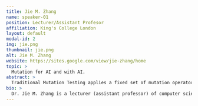 ```yaml
---
title: Jie M. Zhang 
name: speaker-01
position: Lecturer/Assistant Profesor
affiliation: King's College London
layout: default
modal-id: 2
img: jie.png
thumbnail: jie.png
alt: Jie M. Zhang
website: https://sites.google.com/view/jie-zhang/home
topic: >
  Mutation for AI and with AI.
abstract: >
  Traditional Mutation Testing applies a fixed set of mutation operators to generate mutants for the purpose of test assessment. However, the potential of mutants extends significantly beyond mere test evaluation. In this talk, I will share my experiences in exploring the power the mutants in testing and improving AI trustworthiness (Mutation for AI) in various AI systems, as well as a recent practice that leverages large language models for more powerful mutants (AI for Mutation). 
bio: >
  Dr. Jie M. Zhang is a lecturer (assistant professor) of computer science at King’s College London, UK. Before joining King’s she was a Research Fellow at University College London and a research consultant for Meta. She got her PHD degree at Peking University in 2018. Her main research interests are software testing, software engineering and AI/LLMs, and AI trustworthiness. She has published many papers in top-tier venues including ICLR, ICSE, FSE, ASE, ISSTA, TSE, and TOSEM. She is a steering committee member of ICST and AIware. She is a Program co-chair of AIware 2024, Internetware 2024, ASE 2023 NIER track, SANER 2023 Journal-First Track, PRDC 2023 Fast Abstract Track,  SBST 2021, Mutation 2021&2020, and ASE 2019 Student Research Competition. Over the last three years, she has been invited to give over 20 talks at conferences, universities, and IT companies, including four keynote talks. She has also been invited as a panelist for several seminars on large language models. She has been selected as the top-fifteen 2023 Global Chinese Female Young Scholars in interdisciplinary AI. Her research has won the 2022 Transactions on Software Engineering Best Paper award and the ICLR 2021 spotlight paper award. 
---
```

